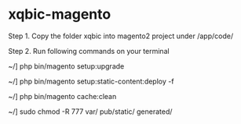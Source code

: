 # xqbic-magento

Step 1.
Copy the folder xqbic into magento2 project under  /app/code/

Step 2.
Run following commands on your terminal

  ~/] php bin/magento setup:upgrade
  
  ~/] php bin/magento setup:static-content:deploy -f
  
  ~/] php bin/magento cache:clean
  
  ~/] sudo chmod -R 777 var/ pub/static/ generated/ 
